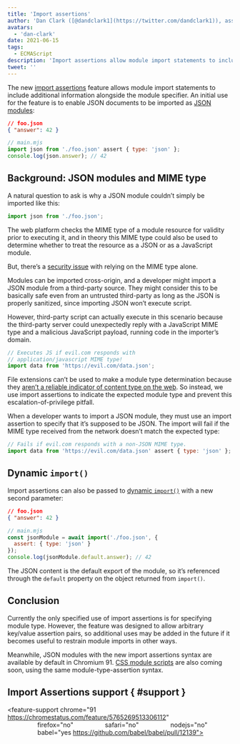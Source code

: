 ```yaml
---
title: 'Import assertions'
author: 'Dan Clark ([@dandclark1](https://twitter.com/dandclark1)), assertive importer of import assertions'
avatars:
  - 'dan-clark'
date: 2021-06-15
tags:
  - ECMAScript
description: 'Import assertions allow module import statements to include additional information alongside the module specifier'
tweet: ''
---
```


The new [import assertions](https://github.com/tc39/proposal-import-assertions) feature allows module import statements to include additional information alongside the module specifier. An initial use for the feature is to enable JSON documents to be imported as [JSON modules](https://github.com/tc39/proposal-json-modules):

```json
// foo.json
{ "answer": 42 }
```

```javascript
// main.mjs
import json from './foo.json' assert { type: 'json' };
console.log(json.answer); // 42
```

## Background: JSON modules and MIME type

A natural question to ask is why a JSON module couldn’t simply be imported like this:

```javascript
import json from './foo.json';
```

The web platform checks the MIME type of a module resource for validity prior to executing it, and in theory this MIME type could also be used to determine whether to treat the resource as a JSON or as a JavaScript module.

But, there’s a [security issue](https://github.com/w3c/webcomponents/issues/839) with relying on the MIME type alone.

Modules can be imported cross-origin, and a developer might import a JSON module from a third-party source. They might consider this to be basically safe even from an untrusted third-party as long as the JSON is properly sanitized, since importing JSON won’t execute script.

However, third-party script can actually execute in this scenario because the third-party server could unexpectedly reply with a JavaScript MIME type and a malicious JavaScript payload, running code in the importer’s domain.

```javascript
// Executes JS if evil.com responds with
// application/javascript MIME type!
import data from 'https://evil.com/data.json';
```

File extensions can’t be used to make a module type determination because they [aren’t a reliable indicator of content type on the web](https://github.com/tc39/proposal-import-assertions/blob/master/content-type-vs-file-extension.md). So instead, we use import assertions to indicate the expected module type and prevent this escalation-of-privilege pitfall.

When a developer wants to import a JSON module, they must use an import assertion to specify that it’s supposed to be JSON. The import will fail if the MIME type received from the network doesn’t match the expected type:

```javascript
// Fails if evil.com responds with a non-JSON MIME type.
import data from 'https://evil.com/data.json' assert { type: 'json' };
```

## Dynamic `import()`

Import assertions can also be passed to [dynamic `import()`](https://v8.dev/features/dynamic-import#dynamic) with a new second parameter:

```json
// foo.json
{ "answer": 42 }
```

```javascript
// main.mjs
const jsonModule = await import('./foo.json', {
  assert: { type: 'json' }
});
console.log(jsonModule.default.answer); // 42
```

The JSON content is the default export of the module, so it’s referenced through the `default` property on the object returned from `import()`.

## Conclusion

Currently the only specified use of import assertions is for specifying module type. However, the feature was designed to allow arbitrary key/value assertion pairs, so additional uses may be added in the future if it becomes useful to restrain module imports in other ways.

Meanwhile, JSON modules with the new import assertions syntax are available by default in Chromium 91. [CSS module scripts](https://chromestatus.com/feature/5948572598009856) are also coming soon, using the same module-type-assertion syntax.

## Import Assertions support { #support }

<feature-support chrome="91 https://chromestatus.com/feature/5765269513306112"
                 firefox="no"
                 safari="no"
                 nodejs="no"
                 babel="yes https://github.com/babel/babel/pull/12139"></feature-support>
